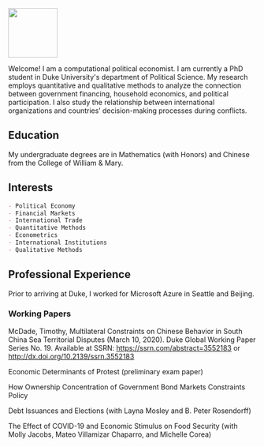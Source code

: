<img src = "https://user-images.githubusercontent.com/45393549/104230721-eeab8380-541b-11eb-9c2f-0f43cae4c3a7.jpg" width="100">


Welcome! I am a computational political economist. I am currently a PhD student in Duke University's department of Political Science. My research employs quantitative and qualitative methods to analyze the connection between government financing, household economics, and political participation. I also study the relationship between international organizations and countries’ decision-making processes during conflicts. 

## Education

My undergraduate degrees are in Mathematics (with Honors) and Chinese from the College of William & Mary. 

## Interests

```markdown
- Political Economy
- Financial Markets
- International Trade
- Quantitative Methods
- Econometrics
- International Institutions
- Qualitative Methods
```

## Professional Experience

Prior to arriving at Duke, I worked for Microsoft Azure in Seattle and Beijing.

### Working Papers

McDade, Timothy, Multilateral Constraints on Chinese Behavior in South China Sea Territorial Disputes (March 10, 2020). Duke Global Working Paper Series No. 19. Available at SSRN: https://ssrn.com/abstract=3552183 or http://dx.doi.org/10.2139/ssrn.3552183 

Economic Determinants of Protest (preliminary exam paper)

How Ownership Concentration of Government Bond Markets Constraints Policy

Debt Issuances and Elections (with Layna Mosley and B. Peter Rosendorff)

The Effect of COVID-19 and Economic Stimulus on Food Security (with Molly Jacobs, Mateo Villamizar Chaparro, and Michelle Corea)

